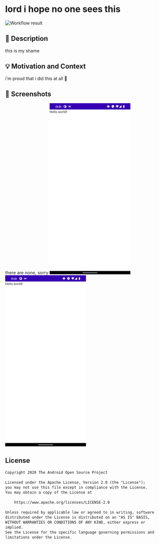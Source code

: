 # lord i hope no one sees this

![Workflow result](https://github.com/carolkng/jetpack-compose-week-1/workflows/Check/badge.svg)


## :scroll: Description
this is my shame

## :bulb: Motivation and Context
i'm proud that i did this at all :snake:


## :camera_flash: Screenshots
there are none, sorry
<img src="/results/screenshot_1.png" width="260">&emsp;<img src="/results/screenshot_2.png" width="260">

## License
```
Copyright 2020 The Android Open Source Project

Licensed under the Apache License, Version 2.0 (the "License");
you may not use this file except in compliance with the License.
You may obtain a copy of the License at

    https://www.apache.org/licenses/LICENSE-2.0

Unless required by applicable law or agreed to in writing, software
distributed under the License is distributed on an "AS IS" BASIS,
WITHOUT WARRANTIES OR CONDITIONS OF ANY KIND, either express or implied.
See the License for the specific language governing permissions and
limitations under the License.
```
